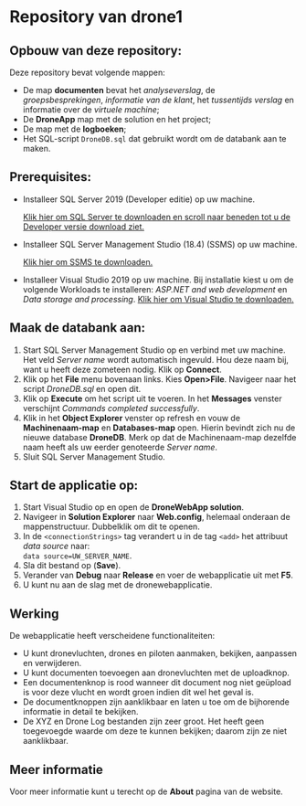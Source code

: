 # Repository van drone1

## Opbouw van deze repository:

Deze repository bevat volgende mappen:
* De map **documenten** bevat het _analyseverslag_, de _groepsbesprekingen_, _informatie van de klant_, het _tussentijds verslag_ en informatie over de _virtuele machine_;
* De **DroneApp** map met de solution en het project;
* De map met de **logboeken**;
* Het SQL-script `DroneDB.sql` dat gebruikt wordt om de databank aan te maken.

## Prerequisites:
* Installeer SQL Server 2019 (Developer editie) op uw machine. 
  
  [Klik hier om SQL Server te downloaden en scroll naar beneden tot u de Developer versie download ziet.](https://www.microsoft.com/en-us/sql-server/sql-server-downloads)
* Installeer SQL Server Management Studio (18.4) (SSMS) op uw machine. 
  
  [Klik hier om SSMS te downloaden.](https://docs.microsoft.com/en-us/sql/ssms/download-sql-server-management-studio-ssms?redirectedfrom=MSDN&view=sql-server-ver15)
 
* Installeer Visual Studio 2019 op uw machine. Bij installatie kiest u om de volgende Workloads te installeren: _ASP.NET and web development_ en _Data storage and processing_. [Klik hier om Visual Studio te downloaden.](https://visualstudio.microsoft.com/downloads/)

## Maak de databank aan:
1. Start SQL Server Management Studio op en verbind met uw machine. Het veld _Server name_ wordt automatisch ingevuld. Hou deze naam bij, want u heeft deze zometeen nodig. Klik op **Connect**.
2. Klik op het **File** menu bovenaan links. Kies **Open>File**. Navigeer naar het script _DroneDB.sql_ en open dit.
3. Klik op **Execute** om het script uit te voeren. In het **Messages** venster verschijnt _Commands completed successfully_. 
4. Klik in het **Object Explorer** venster op refresh en vouw de **Machinenaam-map** en **Databases-map** open. Hierin bevindt zich nu de nieuwe database **DroneDB**. Merk op dat de Machinenaam-map dezelfde naam heeft als uw eerder genoteerde _Server name_.
5. Sluit SQL Server Management Studio.

## Start de applicatie op:
1. Start Visual Studio op en open de **DroneWebApp solution**.
2. Navigeer in **Solution Explorer** naar **Web.config**, helemaal onderaan de mappenstructuur. Dubbelklik om dit te openen.
3. In de `<connectionStrings>` tag verandert u in de tag `<add>` het attribuut _data source_ naar:  
`data source=UW_SERVER_NAME`.
4. Sla dit bestand op (**Save**).
5. Verander van **Debug** naar **Release** en voer de webapplicatie uit met **F5**.
6. U kunt nu aan de slag met de dronewebapplicatie.

## Werking

De webapplicatie heeft verscheidene functionaliteiten:
* U kunt dronevluchten, drones en piloten aanmaken, bekijken, aanpassen en verwijderen.
* U kunt documenten toevoegen aan dronevluchten met de uploadknop.
* Een documentenknop is rood wanneer dit document nog niet geüpload is voor deze vlucht en wordt groen indien dit wel het geval is.
* De documentknoppen zijn aanklikbaar en laten u toe om de bijhorende informatie in detail te bekijken.
* De XYZ en Drone Log bestanden zijn zeer groot. Het heeft geen toegevoegde waarde om deze te kunnen bekijken; daarom zijn ze niet aanklikbaar.

## Meer informatie

Voor meer informatie kunt u terecht op de **About** pagina van de website.
